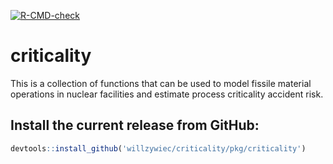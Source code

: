 [![R-CMD-check](https://github.com/willzywiec/criticality/workflows/R-CMD-check/badge.svg)](https://github.com/willzywiec/criticality/actions)

# criticality

This is a collection of functions that can be used to model fissile material operations in nuclear facilities and estimate process criticality accident risk.  

## Install the current release from GitHub:  
```r
devtools::install_github('willzywiec/criticality/pkg/criticality')
```
